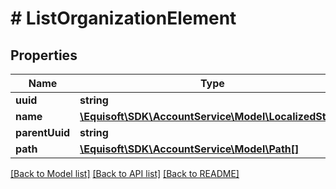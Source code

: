 # # ListOrganizationElement

## Properties

Name | Type | Description | Notes
------------ | ------------- | ------------- | -------------
**uuid** | **string** |  |
**name** | [**\Equisoft\SDK\AccountService\Model\LocalizedString**](LocalizedString.md) |  |
**parentUuid** | **string** |  | [optional]
**path** | [**\Equisoft\SDK\AccountService\Model\Path[]**](Path.md) |  |

[[Back to Model list]](../../README.md#models) [[Back to API list]](../../README.md#endpoints) [[Back to README]](../../README.md)
